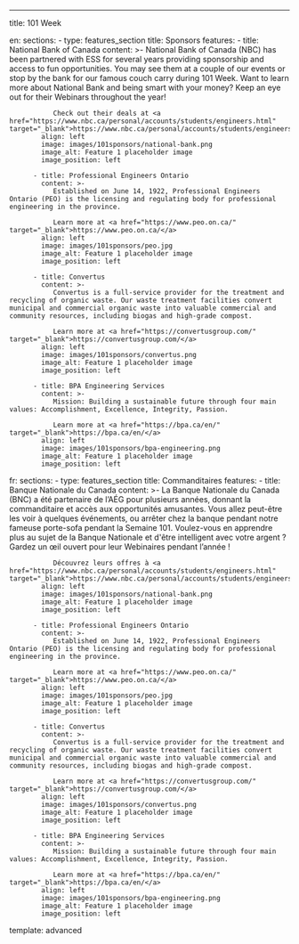 ---
title: 101 Week

en: 
   sections: 
      - type: features_section
        title: Sponsors
        features:
          - title: National Bank of Canada
            content: >-
               National Bank of Canada (NBC) has been partnered with ESS for several years providing sponsorship and access to fun opportunities. You may see them at a couple of our events or stop by the bank for our famous couch carry during 101 Week. Want to learn more about National Bank and being smart with your money? Keep an eye out for their Webinars throughout the year!

               Check out their deals at <a href="https://www.nbc.ca/personal/accounts/students/engineers.html" target="_blank">https://www.nbc.ca/personal/accounts/students/engineers.html</a>
            align: left
            image: images/101sponsors/national-bank.png
            image_alt: Feature 1 placeholder image
            image_position: left

          - title: Professional Engineers Ontario
            content: >-
               Established on June 14, 1922, Professional Engineers Ontario (PEO) is the licensing and regulating body for professional engineering in the province. 

               Learn more at <a href="https://www.peo.on.ca/" target="_blank">https://www.peo.on.ca/</a>
            align: left
            image: images/101sponsors/peo.jpg
            image_alt: Feature 1 placeholder image
            image_position: left
          
          - title: Convertus
            content: >-
               Convertus is a full-service provider for the treatment and recycling of organic waste. Our waste treatment facilities convert municipal and commercial organic waste into valuable commercial and community resources, including biogas and high-grade compost.

               Learn more at <a href="https://convertusgroup.com/" target="_blank">https://convertusgroup.com/</a>
            align: left
            image: images/101sponsors/convertus.png
            image_alt: Feature 1 placeholder image
            image_position: left

          - title: BPA Engineering Services
            content: >-
               Mission: Building a sustainable future through four main values: Accomplishment, Excellence, Integrity, Passion. 

               Learn more at <a href="https://bpa.ca/en/" target="_blank">https://bpa.ca/en/</a>
            align: left
            image: images/101sponsors/bpa-engineering.png
            image_alt: Feature 1 placeholder image
            image_position: left

fr: 
   sections: 
      - type: features_section
        title: Commanditaires
        features:
          - title: Banque Nationale du Canada
            content: >-
               La Banque Nationale du Canada (BNC) a été partenaire de l’AÉG pour plusieurs années, donnant la commanditaire et accès aux opportunités amusantes. Vous allez peut-être les voir à quelques événements, ou arrêter chez la banque pendant notre fameuse porte-sofa pendant la Semaine 101. Voulez-vous en apprendre plus au sujet de la Banque Nationale et d'être intelligent avec votre argent ? Gardez un œil ouvert pour leur Webinaires pendant l’année !

               Découvrez leurs offres à <a href="https://www.nbc.ca/personal/accounts/students/engineers.html" target="_blank">https://www.nbc.ca/personal/accounts/students/engineers.html</a>
            align: left
            image: images/101sponsors/national-bank.png
            image_alt: Feature 1 placeholder image
            image_position: left
          
          - title: Professional Engineers Ontario
            content: >-
               Established on June 14, 1922, Professional Engineers Ontario (PEO) is the licensing and regulating body for professional engineering in the province. 

               Learn more at <a href="https://www.peo.on.ca/" target="_blank">https://www.peo.on.ca/</a>
            align: left
            image: images/101sponsors/peo.jpg
            image_alt: Feature 1 placeholder image
            image_position: left

          - title: Convertus
            content: >-
               Convertus is a full-service provider for the treatment and recycling of organic waste. Our waste treatment facilities convert municipal and commercial organic waste into valuable commercial and community resources, including biogas and high-grade compost.

               Learn more at <a href="https://convertusgroup.com/" target="_blank">https://convertusgroup.com/</a>
            align: left
            image: images/101sponsors/convertus.png
            image_alt: Feature 1 placeholder image
            image_position: left

          - title: BPA Engineering Services
            content: >-
               Mission: Building a sustainable future through four main values: Accomplishment, Excellence, Integrity, Passion. 

               Learn more at <a href="https://bpa.ca/en/" target="_blank">https://bpa.ca/en/</a>
            align: left
            image: images/101sponsors/bpa-engineering.png
            image_alt: Feature 1 placeholder image
            image_position: left

template: advanced
